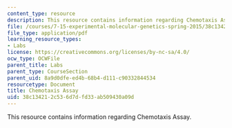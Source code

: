```yaml
---
content_type: resource
description: This resource contains information regarding Chemotaxis Assay.
file: /courses/7-15-experimental-molecular-genetics-spring-2015/38c134212c536d7dfd33ab509430a09d_MIT7_15S15_Chemotaxis_assay.pdf
file_type: application/pdf
learning_resource_types:
- Labs
license: https://creativecommons.org/licenses/by-nc-sa/4.0/
ocw_type: OCWFile
parent_title: Labs
parent_type: CourseSection
parent_uid: 8a9d0dfe-ed4b-68b4-d111-c90332844534
resourcetype: Document
title: Chemotaxis Assay
uid: 38c13421-2c53-6d7d-fd33-ab509430a09d
---
```

This resource contains information regarding Chemotaxis Assay.